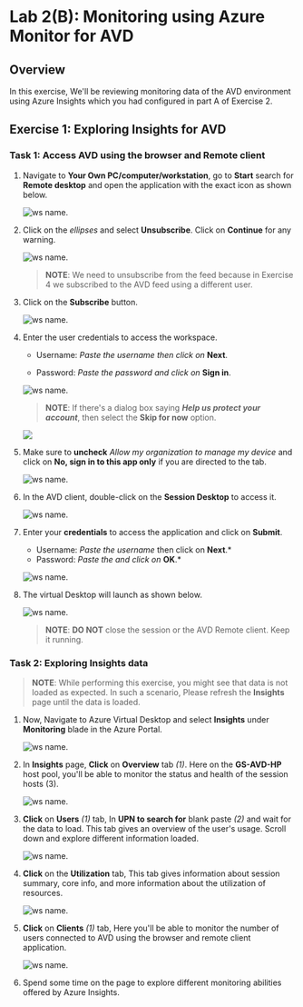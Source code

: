# Lab 2(B): Monitoring using Azure Monitor for AVD

## **Overview**

In this exercise, We'll be reviewing monitoring data of the AVD environment using Azure Insights which you had configured in part A of Exercise 2.

## Exercise 1: Exploring Insights for AVD

### Task 1: Access AVD using the browser and Remote client

   
1. Navigate to **Your Own PC/computer/workstation**, go to **Start** search for **Remote desktop** and open the application with the exact icon as shown below.

   ![ws name.](media/137.png)
   
1. Click on the *ellipses* and select **Unsubscribe**. Click on **Continue** for any warning.

   ![ws name.](media/lb16.png)

   >**NOTE**: We need to unsubscribe from the feed because in Exercise 4 we subscribed to the AVD feed using a different user.

1. Click on the **Subscribe** button.

   ![ws name.](media/a49.png)

1. Enter the user credentials to access the workspace.

   - Username: *Paste the username*  **<inject key="Avd User 02" />** *then click on* **Next**.
   
   - Password: *Paste the password*  **<inject key="AVD User Password" />** *and click on* **Sign in**.

   ![ws name.](media/password2.png)

   >**NOTE**: If there's a dialog box saying ***Help us protect your account***, then select the **Skip for now** option.

   ![](media/login2.png)
    
1. Make sure to **uncheck** *Allow my organization to manage my device* and click on **No, sign in to this app only** if you are directed to the tab.

   ![ws name.](media/ex4t1s9.png)

1. In the AVD client, double-click on the **Session Desktop** to access it. 

   ![ws name.](media-2/avddesktop.png)

1. Enter your **credentials** to access the application and click on **Submit**.

   - Username: *Paste the username*  **<inject key="Avd User 02" />** then click on **Next**.*
   - Password: *Paste the* **<inject key="AVD User Password" />** *and click on* **OK**.* 
   
   ![ws name.](media/lb37.png)
  
1. The virtual Desktop will launch as shown below. 

   ![ws name.](../Azure-Virtual-Desktop-v3/media/sessiondesktop1.1.png)
   
   >**NOTE**: **DO NOT** close the session or the AVD Remote client. Keep it running.


### Task 2: Exploring Insights data

>**NOTE**: While performing this exercise, you might see that data is not loaded as expected. In such a scenario, Please refresh the **Insights** page until the data is loaded.
   
1. Now, Navigate to Azure Virtual Desktop and select **Insights** under **Monitoring** blade in the Azure Portal.

   ![ws name.](media-2/Lab2(a)-ex2-step2.png)
   
1. In **Insights** page, **Click** on **Overview** tab *(1)*. Here on the **GS-AVD-HP** host pool, you'll be able to monitor the status and health of the session hosts (3).

   ![ws name.](media-2/lab16-task2-step2.png)
   
1. **Click** on **Users** *(1)* tab, In **UPN to search for** blank paste **<inject key="Avd User 01" />** *(2)* and wait for the data to load. This tab gives an overview of the user's usage. Scroll down and explore different information loaded.

   ![ws name.](media/mon23.png)
   
1. **Click** on the **Utilization** tab, This tab gives information about session summary, core info, and more information about the utilization of resources.

   ![ws name.](media/mon24.png)
   
1. **Click** on **Clients** *(1)* tab, Here you'll be able to monitor the number of users connected to AVD using the browser and remote client application.

   ![ws name.](media/mon22.png)
   
1. Spend some time on the page to explore different monitoring abilities offered by Azure Insights.

